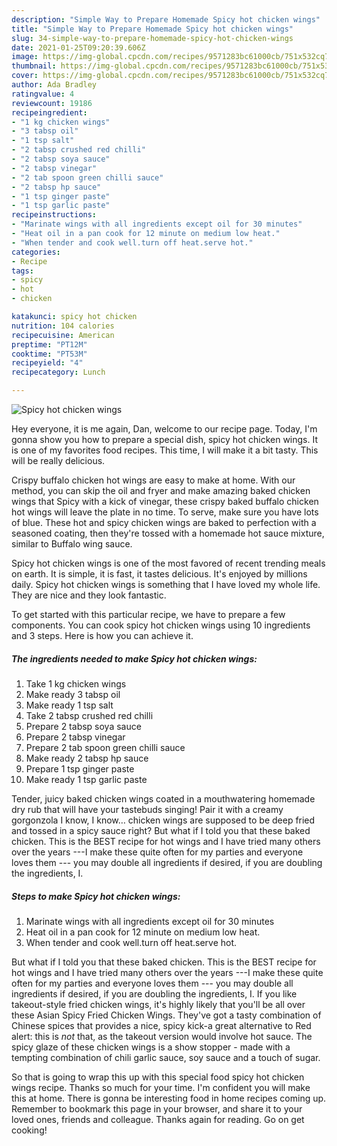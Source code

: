 ```yaml
---
description: "Simple Way to Prepare Homemade Spicy hot chicken wings"
title: "Simple Way to Prepare Homemade Spicy hot chicken wings"
slug: 34-simple-way-to-prepare-homemade-spicy-hot-chicken-wings
date: 2021-01-25T09:20:39.606Z
image: https://img-global.cpcdn.com/recipes/9571283bc61000cb/751x532cq70/spicy-hot-chicken-wings-recipe-main-photo.jpg
thumbnail: https://img-global.cpcdn.com/recipes/9571283bc61000cb/751x532cq70/spicy-hot-chicken-wings-recipe-main-photo.jpg
cover: https://img-global.cpcdn.com/recipes/9571283bc61000cb/751x532cq70/spicy-hot-chicken-wings-recipe-main-photo.jpg
author: Ada Bradley
ratingvalue: 4
reviewcount: 19186
recipeingredient:
- "1 kg chicken wings"
- "3 tabsp oil"
- "1 tsp salt"
- "2 tabsp crushed red chilli"
- "2 tabsp soya sauce"
- "2 tabsp vinegar"
- "2 tab spoon green chilli sauce"
- "2 tabsp hp sauce"
- "1 tsp ginger paste"
- "1 tsp garlic paste"
recipeinstructions:
- "Marinate wings with all ingredients except oil for 30 minutes"
- "Heat oil in a pan cook for 12 minute on medium low heat."
- "When tender and cook well.turn off heat.serve hot."
categories:
- Recipe
tags:
- spicy
- hot
- chicken

katakunci: spicy hot chicken 
nutrition: 104 calories
recipecuisine: American
preptime: "PT12M"
cooktime: "PT53M"
recipeyield: "4"
recipecategory: Lunch

---
```



![Spicy hot chicken wings](https://img-global.cpcdn.com/recipes/9571283bc61000cb/751x532cq70/spicy-hot-chicken-wings-recipe-main-photo.jpg)

Hey everyone, it is me again, Dan, welcome to our recipe page. Today, I'm gonna show you how to prepare a special dish, spicy hot chicken wings. It is one of my favorites food recipes. This time, I will make it a bit tasty. This will be really delicious.

Crispy buffalo chicken hot wings are easy to make at home. With our method, you can skip the oil and fryer and make amazing baked chicken wings that Spicy with a kick of vinegar, these crispy baked buffalo chicken hot wings will leave the plate in no time. To serve, make sure you have lots of blue. These hot and spicy chicken wings are baked to perfection with a seasoned coating, then they&#39;re tossed with a homemade hot sauce mixture, similar to Buffalo wing sauce.

Spicy hot chicken wings is one of the most favored of recent trending meals on earth. It is simple, it is fast, it tastes delicious. It's enjoyed by millions daily. Spicy hot chicken wings is something that I have loved my whole life. They are nice and they look fantastic.


To get started with this particular recipe, we have to prepare a few components. You can cook spicy hot chicken wings using 10 ingredients and 3 steps. Here is how you can achieve it.

<!--inarticleads1-->

##### The ingredients needed to make Spicy hot chicken wings:

1. Take 1 kg chicken wings
1. Make ready 3 tabsp oil
1. Make ready 1 tsp salt
1. Take 2 tabsp crushed red chilli
1. Prepare 2 tabsp soya sauce
1. Prepare 2 tabsp vinegar
1. Prepare 2 tab spoon green chilli sauce
1. Make ready 2 tabsp hp sauce
1. Prepare 1 tsp ginger paste
1. Make ready 1 tsp garlic paste


Tender, juicy baked chicken wings coated in a mouthwatering homemade dry rub that will have your tastebuds singing! Pair it with a creamy gorgonzola I know, I know… chicken wings are supposed to be deep fried and tossed in a spicy sauce right? But what if I told you that these baked chicken. This is the BEST recipe for hot wings and I have tried many others over the years ---I make these quite often for my parties and everyone loves them --- you may double all ingredients if desired, if you are doubling the ingredients, I. 

<!--inarticleads2-->

##### Steps to make Spicy hot chicken wings:

1. Marinate wings with all ingredients except oil for 30 minutes
1. Heat oil in a pan cook for 12 minute on medium low heat.
1. When tender and cook well.turn off heat.serve hot.


But what if I told you that these baked chicken. This is the BEST recipe for hot wings and I have tried many others over the years ---I make these quite often for my parties and everyone loves them --- you may double all ingredients if desired, if you are doubling the ingredients, I. If you like takeout-style fried chicken wings, it&#39;s highly likely that you&#39;ll be all over these Asian Spicy Fried Chicken Wings. They&#39;ve got a tasty combination of Chinese spices that provides a nice, spicy kick-a great alternative to Red alert: this is *not* that, as the takeout version would involve hot sauce. The spicy glaze of these chicken wings is a show stopper - made with a tempting combination of chili garlic sauce, soy sauce and a touch of sugar. 

So that is going to wrap this up with this special food spicy hot chicken wings recipe. Thanks so much for your time. I'm confident you will make this at home. There is gonna be interesting food in home recipes coming up. Remember to bookmark this page in your browser, and share it to your loved ones, friends and colleague. Thanks again for reading. Go on get cooking!
